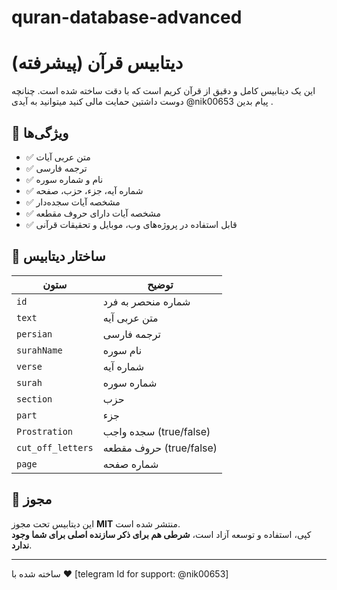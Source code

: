 # quran-database-advanced
# دیتابیس قرآن (پیشرفته)


این یک دیتابیس کامل و دقیق از قرآن کریم است که با دقت ساخته شده است.
چنانچه دوست داشتین حمایت مالی کنید میتوانید به آیدی @nik00653 پیام بدین .

## 🎯 ویژگی‌ها
- ✅ متن عربی آیات
- ✅ ترجمه فارسی
- ✅ نام و شماره سوره
- ✅ شماره آیه، جزء، حزب، صفحه
- ✅ مشخصه آیات سجده‌دار
- ✅ مشخصه آیات دارای حروف مقطعه
- ✅ قابل استفاده در پروژه‌های وب، موبایل و تحقیقات قرآنی

## 📁 ساختار دیتابیس
| ستون | توضیح |
|------|--------|
| `id` | شماره منحصر به فرد |
| `text` | متن عربی آیه |
| `persian` | ترجمه فارسی |
| `surahName` | نام سوره |
| `verse` | شماره آیه |
| `surah` | شماره سوره |
| `section` | حزب |
| `part` | جزء |
| `Prostration` | سجده واجب (true/false) |
| `cut_off_letters` | حروف مقطعه (true/false) |
| `page` | شماره صفحه |


## 📜 مجوز
این دیتابیس تحت مجوز **MIT** منتشر شده است.  
کپی، استفاده و توسعه آزاد است، **شرطی هم برای ذکر سازنده اصلی برای شما وجود ندارد**.

---

ساخته شده با ❤️
[telegram Id for support: @nik00653]
